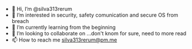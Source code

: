 - 👋 Hi, I’m @silva313rerum
- 👀 I’m interested in security, safety comunication and secure OS from breach
- 🌱 I’m currently learning from the beginning
- 💞️ I’m looking to collaborate on ...don't knom for sure, need to more read
- 📫 How to reach me silva313rerum@pm.me

